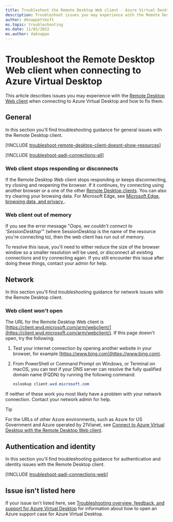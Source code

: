 ```yaml
---
title: Troubleshoot the Remote Desktop Web client - Azure Virtual Desktop
description: Troubleshoot issues you may experience with the Remote Desktop Web client when connecting to Azure Virtual Desktop.
author: dknappettmsft
ms.topic: troubleshooting
ms.date: 11/01/2022
ms.author: daknappe
---
```


# Troubleshoot the Remote Desktop Web client when connecting to Azure Virtual Desktop

This article describes issues you may experience with the [Remote Desktop Web client](users/connect-web.md?toc=%2Fazure%2Fvirtual-desktop%2Ftoc.json) when connecting to Azure Virtual Desktop and how to fix them.

## General

In this section you'll find troubleshooting guidance for general issues with the Remote Desktop client.

[!INCLUDE [troubleshoot-remote-desktop-client-doesnt-show-resources](includes/include-troubleshoot-remote-desktop-client-doesnt-show-resources.md)]

[!INCLUDE [troubleshoot-aadj-connections-all](includes/include-troubleshoot-azure-ad-joined-connections-all.md)]

### Web client stops responding or disconnects

If the Remote Desktop Web client stops responding or keeps disconnecting, try closing and reopening the browser. If it continues, try connecting using another browser or a one of the other [Remote Desktop clients](/azure/virtual-desktop/users/remote-desktop-clients-overview). You can also try clearing your browsing data. For Microsoft Edge, see [Microsoft Edge, browsing data, and privacy
](https://support.microsoft.com/windows/microsoft-edge-browsing-data-and-privacy-bb8174ba-9d73-dcf2-9b4a-c582b4e640dd).

### Web client out of memory

If you see the error message "*Oops, we couldn't connect to 'SessionDesktop'*" (where SessionDesktop is the name of the resource you're connecting to), then the web client has run out of memory.

To resolve this issue, you'll need to either reduce the size of the browser window so a smaller resolution will be used, or disconnect all existing connections and try connecting again. If you still encounter this issue after doing these things, contact your admin for help.

## Network

In this section you'll find troubleshooting guidance for network issues with the Remote Desktop client.

### Web client won't open

The URL for the Remote Desktop Web client is [https://client.wvd.microsoft.com/arm/webclient/](https://client.wvd.microsoft.com/arm/webclient/). If this page doesn't open, try the following:

1. Test your internet connection by opening another website in your browser, for example [https://www.bing.com](https://www.bing.com).

2. From PowerShell or Command Prompt on Windows, or Terminal on macOS, you can test if your DNS server can resolve the fully qualified domain name (FQDN) by running the following command:

   ```powershell
   nslookup client.wvd.microsoft.com
   ```

If neither of these work you most likely have a problem with your network connection. Contact your network admin for help.

> [!TIP]
> For the URLs of other Azure environments, such as Azure for US Government and Azure operated by 21Vianet, see [Connect to Azure Virtual Desktop with the Remote Desktop Web client](users/connect-web.md#access-your-resources).

## Authentication and identity

In this section you'll find troubleshooting guidance for authentication and identity issues with the Remote Desktop client.

[!INCLUDE [troubleshoot-aadj-connections-web](includes/include-troubleshoot-azure-ad-joined-connections-web.md)]

## Issue isn't listed here

If your issue isn't listed here, see [Troubleshooting overview, feedback, and support for Azure Virtual Desktop](/azure/virtual-desktop/troubleshoot-set-up-overview) for information about how to open an Azure support case for Azure Virtual Desktop.